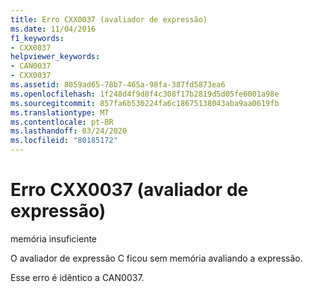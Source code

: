 ```yaml
---
title: Erro CXX0037 (avaliador de expressão)
ms.date: 11/04/2016
f1_keywords:
- CXX0037
helpviewer_keywords:
- CAN0037
- CXX0037
ms.assetid: 8059ad65-78b7-465a-98fa-387fd5873ea6
ms.openlocfilehash: 1f248d4f9d8f4c308f17b2819d5d05fe6001a98e
ms.sourcegitcommit: 857fa6b530224fa6c18675138043aba9aa0619fb
ms.translationtype: MT
ms.contentlocale: pt-BR
ms.lasthandoff: 03/24/2020
ms.locfileid: "80185172"
---
```

# <a name="expression-evaluator-error-cxx0037"></a>Erro CXX0037 (avaliador de expressão)

memória insuficiente

O avaliador de expressão C ficou sem memória avaliando a expressão.

Esse erro é idêntico a CAN0037.
